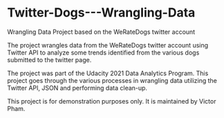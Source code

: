 # Twitter-Dogs---Wrangling-Data
Wrangling Data Project based on the WeRateDogs twitter account

The project wrangles data from the WeRateDogs twitter account using Twitter API to analyze some trends identified from the various dogs submitted to the twitter page.

The project was part of the Udacity 2021 Data Analytics Program. This project goes through the various processes in wrangling data utilizing the Twitter API, JSON and performing data clean-up.

This project is for demonstration purposes only. It is maintained by Victor Pham.
